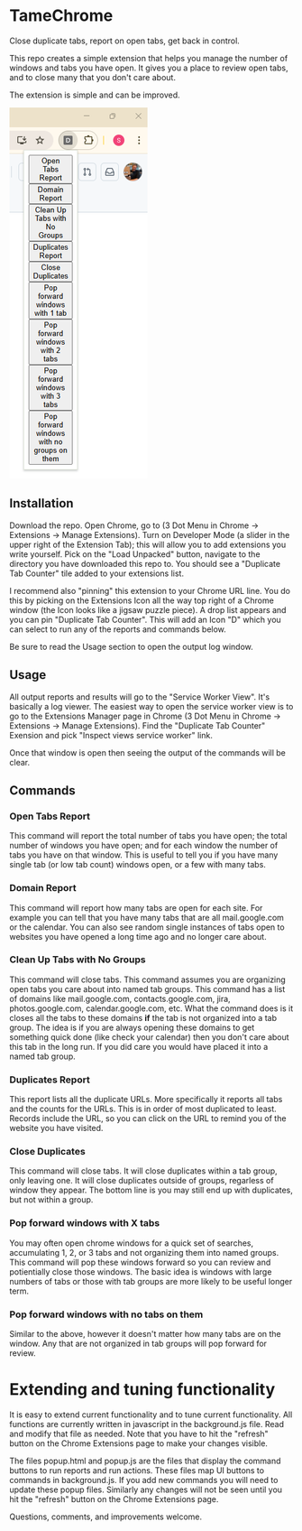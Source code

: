 # TameChrome
Close duplicate tabs, report on open tabs, get back in control.

This repo creates a simple extension that helps you manage the number of windows and tabs you have open.  It gives you a place to review open tabs, and to close many that you don't care about.

The extension is simple and can be improved.

![Menu](Screenshot.png)

## Installation
Download the repo. Open Chrome, go to (3 Dot Menu in Chrome -> Extensions -> Manage Extensions).  Turn on Developer Mode (a slider in the upper right of the Extension Tab); this will allow you to add extensions you write yourself.  Pick on the "Load Unpacked" button, navigate to the directory you have downloaded this repo to.  You should see a "Duplicate Tab Counter" tile added to your extensions list.

I recommend also "pinning" this extension to your Chrome URL line.  You do this by picking on the Extensions Icon all the way top right of a Chrome window (the Icon looks like a jigsaw puzzle piece).  A drop list appears and you can pin "Duplicate Tab Counter".  This will add an Icon "D" which you can select to run any of the reports and commands below.

Be sure to read the Usage section to open the output log window.


## Usage
All output reports and results will go to the "Service Worker View".  It's basically a log viewer.  The easiest way to open the service worker view is to go to the Extensions Manager page in Chrome (3 Dot Menu in Chrome -> Extensions -> Manage Extensions).  Find the "Duplicate Tab Counter" Exension and pick "Inspect views service worker" link.

Once that window is open then seeing the output of the commands will be clear.

## Commands
### Open Tabs Report
This command will report the total number of tabs you have open; the total number of windows you have open; and for each window the number of tabs you have on that window.  This is useful to tell you if you have many single tab (or low tab count) windows open, or a few with many tabs.

### Domain Report
This command will report how many tabs are open for each site.  For example you can tell that you have many tabs that are all mail.google.com or the calendar.  You can also see random single instances of tabs open to websites you have opened a long time ago and no longer care about.

### Clean Up Tabs with No Groups
This command will close tabs.  This command assumes you are organizing open tabs you care about into named tab groups.  This command has a list of domains like mail.google.com, contacts.google.com, jira, photos.google.com, calendar.google.com, etc.  What the command does is it closes all the tabs to these domains **if** the tab is not organized into a tab group.  The idea is if you are always opening these domains to get something quick done (like check your calendar) then you don't care about this tab in the long run.  If you did care you would have placed it into a named tab group.

### Duplicates Report
This report lists all the duplicate URLs.  More specifically it reports all tabs and the counts for the URLs. This is in order of most duplicated to least.  Records include the URL, so you can click on the URL to remind you of the website you have visited.  

### Close Duplicates
This command will close tabs.  It will close duplicates within a tab group, only leaving one.  It will close duplicates outside of groups, regarless of window they appear. The bottom line is you may still end up with duplicates, but not within a group.

### Pop forward windows with X tabs
You may often open chrome windows for a quick set of searches, accumulating 1, 2, or 3 tabs and not organizing them into named groups.  This command will pop these windows forward so you can review and potientially close those windows.  The basic idea is windows with large numbers of tabs or those with tab groups are more likely to be useful longer term.

### Pop forward windows with no tabs on them
Similar to the above, however it doesn't matter how many tabs are on the window. Any that are not organized in tab groups will pop forward for review.

# Extending and tuning functionality
It is easy to extend current functionality and to tune current functionality.  All functions are currently written in javascript in the background.js file.  Read and modify that file as needed.  Note that you have to hit the "refresh" button on the Chrome Extensions page to make your changes visible.

The files popup.html and popup.js are the files that display the command buttons to run reports and run actions.  These files map UI buttons to commands in background.js.  If you add new commands you will need to update these popup files.  Similarly any changes will not be seen until you hit the "refresh" button on the Chrome Extensions page.

Questions, comments, and improvements welcome.


